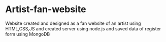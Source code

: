 # Artist-fan-website
Website created and designed as a fan website of an artist using HTML,CSS,JS and created server using node.js and saved data of register form using MongoDB
